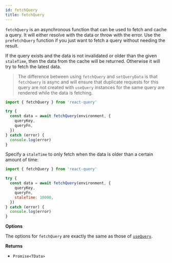 ```yaml
---
id: fetchQuery
title: fetchQuery
---
```


`fetchQuery` is an asynchronous function that can be used to fetch and cache a query. It will either resolve with the data or throw with the error. Use the `prefetchQuery` function if you just want to fetch a query without needing the result.

If the query exists and the data is not invalidated or older than the given `staleTime`, then the data from the cache will be returned. Otherwise it will try to fetch the latest data.

> The difference between using `fetchQuery` and `setQueryData` is that `fetchQuery` is async and will ensure that duplicate requests for this query are not created with `useQuery` instances for the same query are rendered while the data is fetching.

```js
import { fetchQuery } from 'react-query'

try {
  const data = await fetchQuery(environment, {
    queryKey,
    queryFn,
  })
} catch (error) {
  console.log(error)
}
```

Specify a `staleTime` to only fetch when the data is older than a certain amount of time:

```js
import { fetchQuery } from 'react-query'

try {
  const data = await fetchQuery(environment, {
    queryKey,
    queryFn,
    staleTime: 10000,
  })
} catch (error) {
  console.log(error)
}
```

**Options**

The options for `fetchQuery` are exactly the same as those of [`useQuery`](#usequery).

**Returns**

- `Promise<TData>`
